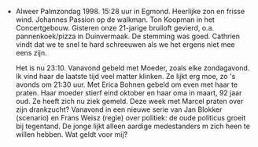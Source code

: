 - Alweer Palmzondag 1998. 15:28 uur in Egmond. Heerlijke zon en frisse wind. Johannes Passion op de walkman. Ton Koopman in het Concertgebouw. Gisteren onze 21-jarige bruiloft gevierd, o.a. pannenkoek/pizza in Duinvermaak. De stemming was goed. Cathrien vindt dat we te snel te hard schreeuwen als we het ergens niet mee eens zijn. 
  
  Het is nu 23:10. Vanavond gebeld met Moeder, zoals elke zondagavond. Ik vind haar de laatste tijd veel matter klinken. Ze lijkt erg moe, zo 's avonds om 21:30 uur. Met Erica Bohnen gebeld om even met haar te praten. Haar moeder stierf eind oktober en haar oma in maart, 92 jaar oud. Ze heeft zich nu ziek gemeld. Deze week met Marcel praten over zijn drankzucht? Vanavond in een nieuwe serie van Jan Blokker (scenario) en Frans Weisz (regie) over politiek: de oude politicus groeit bij tegentand. De jonge lijkt alleen aardige medestanders m zich heen te willen hebben. Wat geldt voor mij?